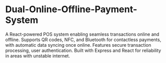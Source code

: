# Dual-Online-Offline-Payment-System
A React-powered POS system enabling seamless transactions online and offline. Supports QR codes, NFC, and Bluetooth for contactless payments, with automatic data syncing once online. Features secure transaction processing, user authentication. Built with Express and React for reliability in areas with unstable internet.
